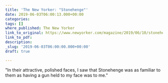 ```yaml
---
title: 'The New Yorker: "Stonehenge"'
date: 2019-06-03T06:00:13.000+00:00
categories: 
tags: []
where_published: The New Yorker
link_to_original: https://www.newyorker.com/magazine/2019/06/10/stonehenge
link_to_pdf: 
description: 
_slug: '2019-06-03T06:00:00.000+00:00'
draft: true

---
```

"In their attractive, polished faces, I saw that Stonehenge was as familiar to them as having a gun held to my face was to me."